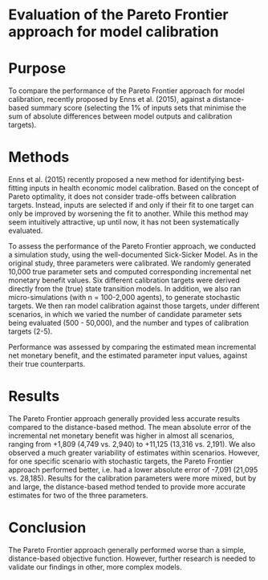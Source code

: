 
# Evaluation of the Pareto Frontier approach for model calibration

# Purpose
To compare the performance of the Pareto Frontier approach for model calibration, recently proposed by Enns et al. (2015), against a distance-based summary score (selecting the 1% of inputs sets that minimise the sum of absolute differences between model outputs and calibration targets).

# Methods
Enns et al. (2015) recently proposed a new method for identifying best-fitting inputs in health economic model calibration. Based on the concept of Pareto optimality, it does not consider trade-offs between calibration targets. Instead, inputs are selected if and only if their fit to one target can only be improved by worsening the fit to another. While this method may seem intuitively attractive, up until now, it has not been systematically evaluated.

To assess the performance of the Pareto Frontier approach, we conducted a simulation study, using the well-documented Sick-Sicker Model. As in the original study, three parameters were calibrated. We randomly generated 10,000 true parameter sets and computed corresponding incremental net monetary benefit values. Six different calibration targets were derived directly from the (true) state transition models. In addition, we also ran micro-simulations (with n = 100-2,000 agents), to generate stochastic targets. We then ran model calibration against those targets, under different scenarios, in which we varied the number of candidate parameter sets being evaluated (500 - 50,000), and the number and types of calibration targets (2-5).

Performance was assessed by comparing the estimated mean incremental net monetary benefit, and the estimated parameter input values, against their true counterparts.


# Results

The Pareto Frontier approach generally provided less accurate results compared to the distance-based method. The mean absolute error of the incremental net monetary benefit was higher in almost all scenarios, ranging from +1,809 (4,749 vs. 2,940) to +11,125 (13,316 vs. 2,191). We also observed a much greater variability of estimates within scenarios. However, for one specific scenario with stochastic targets, the Pareto Frontier approach performed better, i.e. had a lower absolute error of -7,091 (21,095 vs. 28,185). Results for the calibration parameters were more mixed, but by and large, the distance-based method tended to provide more accurate estimates for two of the three parameters.

# Conclusion
The Pareto Frontier approach generally performed worse than a simple, distance-based objective function. However, further research is needed to validate our findings in other, more complex models.
